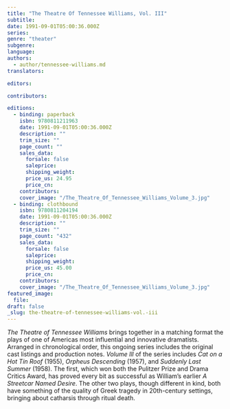 ```yaml
---
title: "The Theatre Of Tennessee Williams, Vol. III"
subtitle:
date: 1991-09-01T05:00:36.000Z
series:
genre: "theater"
subgenre:
language:
authors:
  - author/tennessee-williams.md
translators:

editors:

contributors:

editions:
  - binding: paperback
    isbn: 9780811211963
    date: 1991-09-01T05:00:36.000Z
    description: ""
    trim_size: ""
    page_count: ""
    sales_data:
      forsale: false
      saleprice:
      shipping_weight:
      price_us: 24.95
      price_cn:
    contributors:
    cover_image: "/The_Theatre_Of_Tennessee_Williams_Volume_3.jpg"
  - binding: clothbound
    isbn: 9780811204194
    date: 1991-09-01T05:00:36.000Z
    description: ""
    trim_size: ""
    page_count: "432"
    sales_data:
      forsale: false
      saleprice:
      shipping_weight:
      price_us: 45.00
      price_cn:
    contributors:
    cover_image: "/The_Theatre_Of_Tennessee_Williams_Volume_3.jpg"
featured_image:
  file:
draft: false
_slug: the-theatre-of-tennessee-williams-vol.-iii
---
```


_The Theatre of Tennessee Williams_ brings together in a matching format the plays of one of Americas most influential and innovative dramatists. Arranged in chronological order, this ongoing series includes the original cast listings and production notes. _Volume Ill_ of the series includes _Cat on a Hot Tin Roof_ (1955), _Orpheus Descending_ (1957), and _Suddenly Last Summer_ (1958). The first, which won both the Pulitzer Prize and Drama Critics Award, has proved every bit as successful as William’s earlier _A Streetcar Named Desire_. The other two plays, though different in kind, both have something of the quality of Greek tragedy in 20th-century settings, bringing about catharsis through ritual death.

